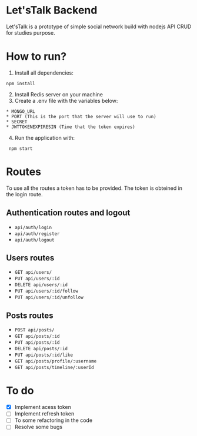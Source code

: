 # Let'sTalk Backend

Let'sTalk is a prototype of simple social network build with nodejs API CRUD for studies purpose.

# How to run?

  1. Install all dependencies:
  
    npm install
  
  2. Install Redis server on your machine
  3. Create a .env file with the variables below:
  
    * MONGO_URL
    * PORT (This is the port that the server will use to run)
    * SECRET
    * JWTTOKENEXPIRESIN (Time that the token expires)
    
   4. Run the application with:

     npm start
    
# Routes

  To use all the routes a token has to be provided. The token is obteined in the login route.
  
  ## Authentication routes and logout
  
   * `api/auth/login`
   * `api/auth/register`
   * `api/auth/logout`
   
  ## Users routes
  
   * `GET api/users/`
   * `PUT api/users/:id`
   * `DELETE api/users/:id`
   * `PUT api/users/:id/follow`
   * `PUT api/users/:id/unfollow`

  ## Posts routes
  
  * `POST api/posts/`
  * `GET api/posts/:id`
  * `PUT api/posts/:id`
  * `DELETE api/posts/:id`
  * `PUT api/posts/:id/like`
  * `GET api/posts/profile/:username`
  * `GET api/posts/timeline/:userId`
  
# To do

- [x] Implement acess token
- [ ] Implement refresh token
- [ ] To some refactoring in the code
- [ ] Resolve some bugs
